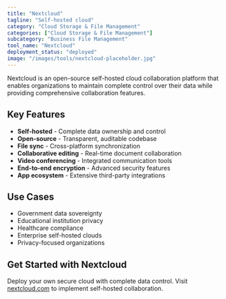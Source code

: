 ```yaml
---
title: "Nextcloud"
tagline: "Self-hosted cloud"
category: "Cloud Storage & File Management"
categories: ["Cloud Storage & File Management"]
subcategory: "Business File Management"
tool_name: "Nextcloud"
deployment_status: "deployed"
image: "/images/tools/nextcloud-placeholder.jpg"
---
```

Nextcloud is an open-source self-hosted cloud collaboration platform that enables organizations to maintain complete control over their data while providing comprehensive collaboration features.

## Key Features

- **Self-hosted** - Complete data ownership and control
- **Open-source** - Transparent, auditable codebase
- **File sync** - Cross-platform synchronization
- **Collaborative editing** - Real-time document collaboration
- **Video conferencing** - Integrated communication tools
- **End-to-end encryption** - Advanced security features
- **App ecosystem** - Extensive third-party integrations

## Use Cases

- Government data sovereignty
- Educational institution privacy
- Healthcare compliance
- Enterprise self-hosted clouds
- Privacy-focused organizations

## Get Started with Nextcloud

Deploy your own secure cloud with complete data control. Visit [nextcloud.com](https://nextcloud.com) to implement self-hosted collaboration.